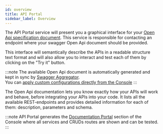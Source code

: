 ```yaml
---
id: overview
title: API Portal
sidebar_label: Overview
---
```

The API Portal service will present you a graphical interface for your [Open Api specification document](https://swagger.io/resources/open-api/). This service is responsible for contacting an endpoint where your swagger Open Api document should be provided.

This interface will semantically describe the APIs in a readable structure text format and will also allow you to interact and test each of them by clicking on the "Try it" button.

:::note
The available Open Api document is automatically generated and kept in sync by [Swagger Aggregator](../../runtime_suite/swagger-aggregator/overview).  
You can [apply custom configurations directly from the Console](../../development_suite/api-console/advanced-section/swagger-aggregator/configuration)
:::

The Open Api documentation lets you know exactly how your APIs will work and behave, before integrating your APIs into your code. It lists all the available REST-endpoints and provides detailed information for each of them: description, parameters and schema.  

:::note
API Portal generates the [Documentation Portal](../../console/project-configuration/documentation-portal.md) section of the Console where all services and CRUDs routes are shown and can be tested.
:::
